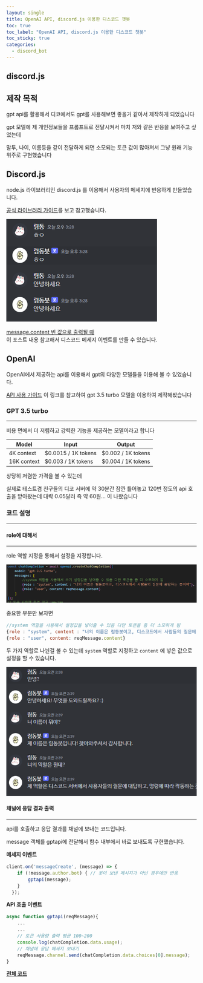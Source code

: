 ```yaml
---
layout: single 
title: OpenAI API, discord.js 이용한 디스코드 챗봇
toc: true
toc_label: "OpenAI API, discord.js 이용한 디스코드 챗봇"
toc_sticky: true
categories:
  - discord_bot
---
```




## discord.js



## 제작 목적

gpt api를 활용해서 디코에서도 gpt를 사용해보면 좋을거 같아서 제작하게 되었습니다

gpt 모델에 제 개인정보들을 프롬프트로 전달시켜서 마치 저와 같은 반응을 보여주고 싶었는데

말투, 나이, 이름등을 같이 전달하게 되면 소모되는 토큰 값이 많아져서 그냥 원래 기능 위주로 구현했습니다





## Discord.js

node.js 라이브러리인 discord.js 를 이용해서 사용자의 메세지에 반응하게 만들었습니다.

[공식 라이브러리 가이드](https://discordjs.guide/#before-you-begin)를 보고 참고했습니다.

![image-20230623152919466](\assets\images\image-20230623152919466.png)



[message.content 빈 값으로 출력될 때](https://limdongdang.github.io/message.content-%EA%B0%80-%EB%B9%88-%EA%B0%92%EC%9C%BC%EB%A1%9C-%EC%B6%9C%EB%A0%A5%EB%90%98%EB%8A%94-%EB%AC%B8%EC%A0%9C/)     
이 포스트 내용 참고해서 디스코드 메세지 이벤트를 만들 수 있습니다.



## OpenAI

OpenAI에서 제공하는 api를 이용해서 gpt의 다양한 모델들을 이용해 볼 수 있었습니다.

[API 사용 가이드](https://platform.openai.com/docs/api-reference/chat/create) 이 링크를 참고하여 gpt 3.5 turbo 모델을 이용하여 제작해봤습니다



### GPT 3.5 turbo

---

비용 면에서 더 저렴하고 강력한 기능을 제공하는 모델이라고 합니다

| **Model**   | **Input**           | **Output**         |
| ----------- | ------------------- | ------------------ |
| 4K context  | $0.0015 / 1K tokens | $0.002 / 1K tokens |
| 16K context | $0.003 / 1K tokens  | $0.004 / 1K tokens |

상당히 저렴한 가격을 볼 수 있는데

실제로 테스트겸 친구들의 디코 서버에 약 30분간 잠깐 틀어놓고 120번 정도의 api 호출을 받아봤는데 대략 0.05달러 즉 약 60원... 이 나왔습니다



### 코드 설명

---

#### role에 대해서

----

role 역할 지정을 통해서 설정을 지정합니다.

![image-20230623152919466](\assets\images\디코봇.PNG)

중요한 부분만 보자면

```js
//system 역할을 사용해서 설정값을 넣어줄 수 있음 다만 토큰을 좀 더 소모하게 됨
{role : "system", content : "너의 이름은 림동봇이고, 디스코드에서 사람들의 질문에 응답하는 봇이야"},
{role : "user", content: reqMessage.content}
```

두 가지 역할로 나뉜걸 볼 수 있는데 ```system``` 역할로 지정하고 ```content``` 에 넣은 값으로 설정을 할 수 있습니다.



![image-20230623152919466](\assets\images\디코봇1.PNG)

#### 채널에 응답 결과 출력

---

api를 호출하고 응답 결과를 채널에 보내는 코드입니다.

message 객체를 gptapi에 전달해서 함수 내부에서 바로 보내도록 구현했습니다.



**메세지 이벤트**

```js
client.on('messageCreate', (message) => {
	if (!message.author.bot) { // 봇이 보낸 메시지가 아닌 경우에만 반응
		gptapi(message);
	}
  });
```

**API 호출 이벤트**

```javascript
async function gptapi(reqMessage){
	...
    ...
	// 토큰 사용량 출력 평균 100~200
	console.log(chatCompletion.data.usage);
	// 채널에 응답 메세지 보내기
	reqMessage.channel.send(chatCompletion.data.choices[0].message);
}
```



[**전체 코드**](https://github.com/Limdongdang/Toy-Project/tree/main/gpt-discord-bot)
